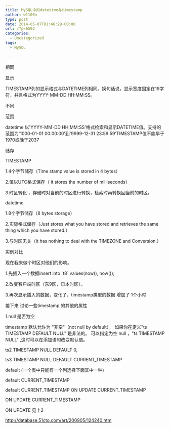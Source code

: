 ```yaml
---
title: MySQL中的datetime与timestamp
author: w1100n
type: post
date: 2014-05-07T01:46:29+00:00
url: /?p=6592
categories:
  - Uncategorized
tags:
  - MySQL

---
```

相同

显示

TIMESTAMP列的显示格式与DATETIME列相同。换句话说，显示宽度固定在19字符，并且格式为YYYY-MM-DD HH:MM:SS。

不同

范围

datetime 以'YYYY-MM-DD HH:MM:SS'格式检索和显示DATETIME值。支持的范围为'1000-01-01 00:00:00'到'9999-12-31 23:59:59'TIMESTAMP值不能早于1970或晚于2037

储存

TIMESTAMP

1.4个字节储存（Time stamp value is stored in 4 bytes）

2.值以UTC格式保存（ it stores the number of milliseconds）

3.时区转化 ，存储时对当前的时区进行转换，检索时再转换回当前的时区。

datetime

1.8个字节储存（8 bytes storage）

2.实际格式储存（Just stores what you have stored and retrieves the same thing which you have stored.）

3.与时区无关（It has nothing to deal with the TIMEZONE and Conversion.）

实例对比

现在我来做个时区对他们的影响。

1.先插入一个数据insert into \`t8\` values(now(), now());

2.改变客户端时区（东9区，日本时区）。

3.再次显示插入的数据，变化了，timestamp类型的数据 增加了 1个小时
  
接下来 讨论一些timestamp 的其他的属性

1.null 是否为空

timestamp 默认允许为 "非空"（not null by default）， 如果你在定义"ts TIMESTAMP DEFAULT NULL" 是非法的。 可以指定为空 null ，"ts TIMESTAMP NULL" ,这时可以在添加语句改变默认值。

ts2 TIMESTAMP NULL DEFAULT 0,
  
ts3 TIMESTAMP NULL DEFAULT CURRENT_TIMESTAMP
  
default (一个表中只能有一个列选择下面其中一种)

default CURRENT_TIMESTAMP
  
default CURRENT_TIMESTAMP ON UPDATE CURRENT_TIMESTAMP

ON UPDATE CURRENT_TIMESTAMP

ON UPDATE 见上2

http://database.51cto.com/art/200905/124240.htm


